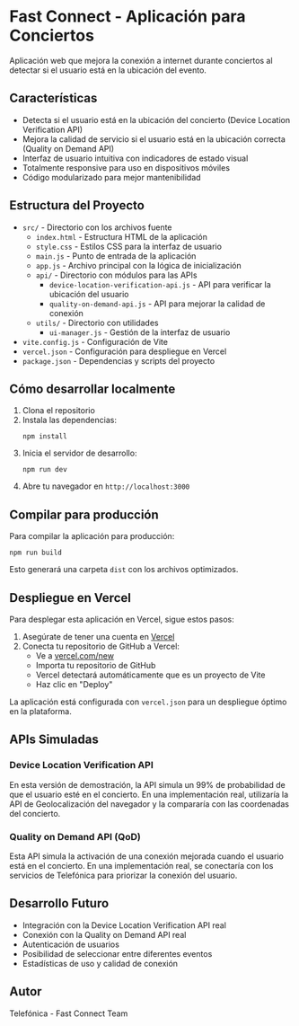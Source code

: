 # Fast Connect - Aplicación para Conciertos

Aplicación web que mejora la conexión a internet durante conciertos al detectar si el usuario está en la ubicación del evento.

## Características

- Detecta si el usuario está en la ubicación del concierto (Device Location Verification API)
- Mejora la calidad de servicio si el usuario está en la ubicación correcta (Quality on Demand API)
- Interfaz de usuario intuitiva con indicadores de estado visual
- Totalmente responsive para uso en dispositivos móviles
- Código modularizado para mejor mantenibilidad

## Estructura del Proyecto

- `src/` - Directorio con los archivos fuente
  - `index.html` - Estructura HTML de la aplicación
  - `style.css` - Estilos CSS para la interfaz de usuario
  - `main.js` - Punto de entrada de la aplicación
  - `app.js` - Archivo principal con la lógica de inicialización
  - `api/` - Directorio con módulos para las APIs
    - `device-location-verification-api.js` - API para verificar la ubicación del usuario
    - `quality-on-demand-api.js` - API para mejorar la calidad de conexión
  - `utils/` - Directorio con utilidades
    - `ui-manager.js` - Gestión de la interfaz de usuario
- `vite.config.js` - Configuración de Vite
- `vercel.json` - Configuración para despliegue en Vercel
- `package.json` - Dependencias y scripts del proyecto

## Cómo desarrollar localmente

1. Clona el repositorio
2. Instala las dependencias:
   ```
   npm install
   ```
3. Inicia el servidor de desarrollo:
   ```
   npm run dev
   ```
4. Abre tu navegador en `http://localhost:3000`

## Compilar para producción

Para compilar la aplicación para producción:

```
npm run build
```

Esto generará una carpeta `dist` con los archivos optimizados.

## Despliegue en Vercel

Para desplegar esta aplicación en Vercel, sigue estos pasos:

1. Asegúrate de tener una cuenta en [Vercel](https://vercel.com)
2. Conecta tu repositorio de GitHub a Vercel:
   - Ve a [vercel.com/new](https://vercel.com/new)
   - Importa tu repositorio de GitHub
   - Vercel detectará automáticamente que es un proyecto de Vite
   - Haz clic en "Deploy"

La aplicación está configurada con `vercel.json` para un despliegue óptimo en la plataforma.

## APIs Simuladas

### Device Location Verification API

En esta versión de demostración, la API simula un 99% de probabilidad de que el usuario esté en el concierto. En una implementación real, utilizaría la API de Geolocalización del navegador y la compararía con las coordenadas del concierto.

### Quality on Demand API (QoD)

Esta API simula la activación de una conexión mejorada cuando el usuario está en el concierto. En una implementación real, se conectaría con los servicios de Telefónica para priorizar la conexión del usuario.

## Desarrollo Futuro

- Integración con la Device Location Verification API real
- Conexión con la Quality on Demand API real
- Autenticación de usuarios
- Posibilidad de seleccionar entre diferentes eventos
- Estadísticas de uso y calidad de conexión

## Autor

Telefónica - Fast Connect Team

